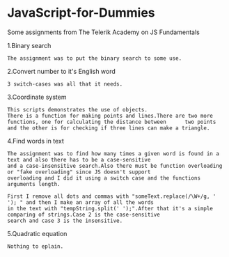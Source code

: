 JavaScript-for-Dummies
======================

Some assignments from The Telerik Academy on JS Fundamentals

  1.Binary search
    
    The assignment was to put the binary search to some use.

	
	
  2.Convert number to it's English word
  
    3 switch-cases was all that it needs.
  
 
  
  3.Coordinate system
  	
    This scripts demonstrates the use of objects.
    There is a function for making points and lines.There are two more functions, one for calculating the distance between 	    two points and the other is for checking if three lines can make a triangle.
  
  
  
  4.Find words in text
  
    The assignment was to find how many times a given word is found in a text and also there has to be a case-sensitive
    and a case-insensitive search.Also there must be function overloading or "fake overloading" since JS doesn't support
    overloading and I did it using a switch case and the functions arguments length.
    
    First I remove all dots and commas with "someText.replace(/\W+/g, ' ');	" and then I make an array of all the words
    in the text with "tempString.split(' ');".After that it's a simple comparing of strings.Case 2 is the case-sensitive
    search and case 3 is the insensitive.



  5.Quadratic equation
  
    Nothing to eplain.
